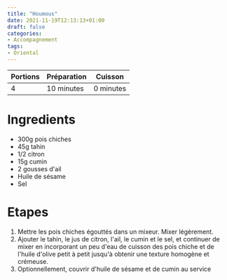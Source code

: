 ```yaml
---
title: "Houmous"
date: 2021-11-19T12:13:13+01:00
draft: false
categories:
- Accompagnement
tags:
- Oriental
---
```


| Portions | Préparation | Cuisson    |
|----------|-------------|------------|
| 4        | 10 minutes  | 0 minutes |

# Ingredients

- 300g pois chiches
- 45g tahin
- 1/2 citron
- 15g cumin
- 2 gousses d'ail
- Huile de sésame
- Sel

# Etapes

1) Mettre les pois chiches égouttés dans un mixeur. Mixer légèrement.
2) Ajouter le tahin, le jus de citron, l'ail, le cumin et le sel, et continuer de mixer en incorporant un peu d'eau de cuisson des pois chiche et de l'huile d'olive petit à petit jusqu'à obtenir une texture homogène et crémeuse.
3) Optionnellement, couvrir d'huile de sésame et de cumin au service
